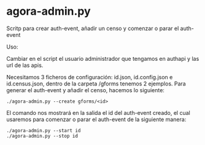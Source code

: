 agora-admin.py
==============

Scritp para crear auth-event, añadir un censo y comenzar o parar el auth-event

Uso:

Cambiar en el script el usuario administrador que tengamos en authapi y las url de las apis.

Necesitamos 3 ficheros de configuración: id.json, id.config.json e id.census.json, dentro de la
carpeta /gforms tenemos 2 ejemplos. Para generar el auth-event y añadir el censo, hacemos lo
siguiente:

    ./agora-admin.py --create gforms/<id>

El comando nos mostrará en la salida el id del auth-event creado, el cual usaremos para comenzar o
parar el auth-event de la siguiente manera:

    ./agora-admin.py --start id
    ./agora-admin.py --stop id

